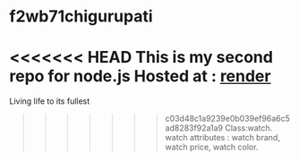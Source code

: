# f2wb71chigurupati
<<<<<<< HEAD
This is my second repo for node.js
Hosted at : [render](https://f2wb71chigurupati.onrender.com/)
=======
Living life to its fullest
>>>>>>> c03d48c1a9239e0b039ef96a6c5ad8283f92a1a9
Class:watch.<br>
watch attributes : watch brand, watch price, watch color.